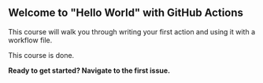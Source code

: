 ## Welcome to "Hello World" with GitHub Actions

This course will walk you through writing your first action and using it with a workflow file. 

This course is done.

**Ready to get started? Navigate to the first issue.**